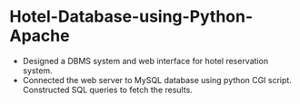 # Hotel-Database-using-Python-Apache
- Designed a DBMS system and web interface for hotel reservation system.
- Connected the web server to MySQL database using python CGI script. Constructed SQL queries to fetch the results.
